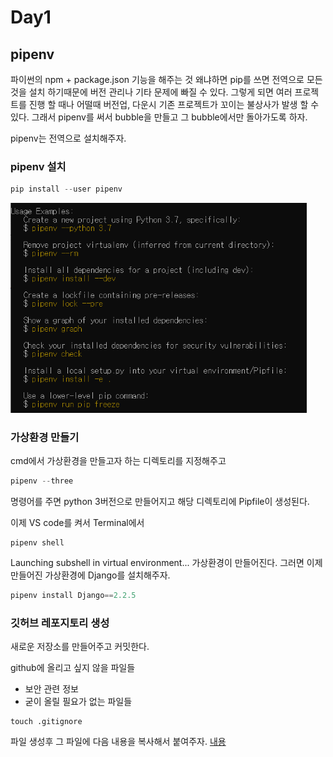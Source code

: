 # Day1

## pipenv

파이썬의 npm + package.json 기능을 해주는 것
왜냐하면 pip를 쓰면 전역으로 모든 것을 설치 하기때문에 버전 관리나 기타 문제에 빠질 수 있다.
그렇게 되면 여러 프로젝트를 진행 할 때나 어떨때 버전업, 다운시 기존 프로젝트가 꼬이는 불상사가 발생 할 수 있다. 그래서 pipenv를 써서 bubble을 만들고 그 bubble에서만 돌아가도록 하자.

pipenv는 전역으로 설치해주자.



### pipenv 설치

```python
pip install --user pipenv
```

<img src="https://github.com/JJAN94/airbnb_clone/blob/master/note/src/pipenv_install_cmd.PNG?raw=true" alt="pipenv_install_cmd" style="zoom: 67%;" />



### 가상환경 만들기

cmd에서 가상환경을 만들고자 하는 디렉토리를 지정해주고 

```python
pipenv --three
```

명령어를 주면 python 3버전으로 만들어지고 해당 디렉토리에 Pipfile이 생성된다.



이제 VS code를 켜서 Terminal에서

```
pipenv shell
```

Launching subshell in virtual environment... 가상환경이 만들어진다. 
그러면 이제 만들어진 가상환경에 Django를 설치해주자.

```python
pipenv install Django==2.2.5
```



### 깃허브 레포지토리 생성

새로운 저장소를 만들어주고 커밋한다.

github에 올리고 싶지 않을 파일들

- 보안 관련 정보
- 굳이 올릴 필요가 없는 파일들

```
touch .gitignore
```

파일 생성후 그 파일에 다음 내용을 복사해서 붙여주자. [내용](https://github.com/github/gitignore/blob/master/Python.gitignore)

